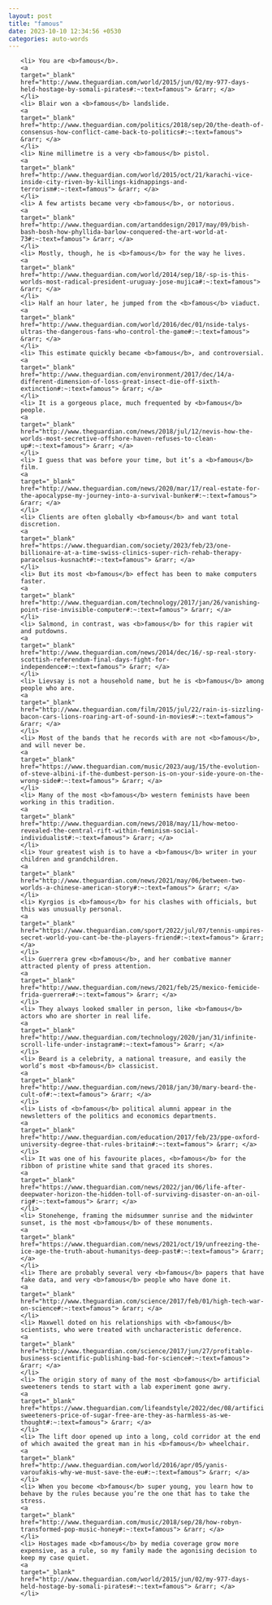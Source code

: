 ```yaml
---
layout: post
title: "famous"
date: 2023-10-10 12:34:56 +0530
categories: auto-words
---
```

<ol>

    <li> You are <b>famous</b>.
    <a 
    target="_blank" 
    href="http://www.theguardian.com/world/2015/jun/02/my-977-days-held-hostage-by-somali-pirates#:~:text=famous"> &rarr; </a>
    </li>
    <li> Blair won a <b>famous</b> landslide.
    <a 
    target="_blank" 
    href="http://www.theguardian.com/politics/2018/sep/20/the-death-of-consensus-how-conflict-came-back-to-politics#:~:text=famous"> &rarr; </a>
    </li>
    <li> Nine millimetre is a very <b>famous</b> pistol.
    <a 
    target="_blank" 
    href="http://www.theguardian.com/world/2015/oct/21/karachi-vice-inside-city-riven-by-killings-kidnappings-and-terrorism#:~:text=famous"> &rarr; </a>
    </li>
    <li> A few artists became very <b>famous</b>, or notorious.
    <a 
    target="_blank" 
    href="http://www.theguardian.com/artanddesign/2017/may/09/bish-bash-bosh-how-phyllida-barlow-conquered-the-art-world-at-73#:~:text=famous"> &rarr; </a>
    </li>
    <li> Mostly, though, he is <b>famous</b> for the way he lives.
    <a 
    target="_blank" 
    href="http://www.theguardian.com/world/2014/sep/18/-sp-is-this-worlds-most-radical-president-uruguay-jose-mujica#:~:text=famous"> &rarr; </a>
    </li>
    <li> Half an hour later, he jumped from the <b>famous</b> viaduct.
    <a 
    target="_blank" 
    href="http://www.theguardian.com/world/2016/dec/01/nside-talys-ultras-the-dangerous-fans-who-control-the-game#:~:text=famous"> &rarr; </a>
    </li>
    <li> This estimate quickly became <b>famous</b>, and controversial.
    <a 
    target="_blank" 
    href="http://www.theguardian.com/environment/2017/dec/14/a-different-dimension-of-loss-great-insect-die-off-sixth-extinction#:~:text=famous"> &rarr; </a>
    </li>
    <li> It is a gorgeous place, much frequented by <b>famous</b> people.
    <a 
    target="_blank" 
    href="http://www.theguardian.com/news/2018/jul/12/nevis-how-the-worlds-most-secretive-offshore-haven-refuses-to-clean-up#:~:text=famous"> &rarr; </a>
    </li>
    <li> I guess that was before your time, but it’s a <b>famous</b> film.
    <a 
    target="_blank" 
    href="http://www.theguardian.com/news/2020/mar/17/real-estate-for-the-apocalypse-my-journey-into-a-survival-bunker#:~:text=famous"> &rarr; </a>
    </li>
    <li> Clients are often globally <b>famous</b> and want total discretion.
    <a 
    target="_blank" 
    href="https://www.theguardian.com/society/2023/feb/23/one-billionaire-at-a-time-swiss-clinics-super-rich-rehab-therapy-paracelsus-kusnacht#:~:text=famous"> &rarr; </a>
    </li>
    <li> But its most <b>famous</b> effect has been to make computers faster.
    <a 
    target="_blank" 
    href="http://www.theguardian.com/technology/2017/jan/26/vanishing-point-rise-invisible-computer#:~:text=famous"> &rarr; </a>
    </li>
    <li> Salmond, in contrast, was <b>famous</b> for this rapier wit and putdowns.
    <a 
    target="_blank" 
    href="http://www.theguardian.com/news/2014/dec/16/-sp-real-story-scottish-referendum-final-days-fight-for-independence#:~:text=famous"> &rarr; </a>
    </li>
    <li> Lievsay is not a household name, but he is <b>famous</b> among people who are.
    <a 
    target="_blank" 
    href="http://www.theguardian.com/film/2015/jul/22/rain-is-sizzling-bacon-cars-lions-roaring-art-of-sound-in-movies#:~:text=famous"> &rarr; </a>
    </li>
    <li> Most of the bands that he records with are not <b>famous</b>, and will never be.
    <a 
    target="_blank" 
    href="https://www.theguardian.com/music/2023/aug/15/the-evolution-of-steve-albini-if-the-dumbest-person-is-on-your-side-youre-on-the-wrong-side#:~:text=famous"> &rarr; </a>
    </li>
    <li> Many of the most <b>famous</b> western feminists have been working in this tradition.
    <a 
    target="_blank" 
    href="http://www.theguardian.com/news/2018/may/11/how-metoo-revealed-the-central-rift-within-feminism-social-individualist#:~:text=famous"> &rarr; </a>
    </li>
    <li> Your greatest wish is to have a <b>famous</b> writer in your children and grandchildren.
    <a 
    target="_blank" 
    href="http://www.theguardian.com/news/2021/may/06/between-two-worlds-a-chinese-american-story#:~:text=famous"> &rarr; </a>
    </li>
    <li> Kyrgios is <b>famous</b> for his clashes with officials, but this was unusually personal.
    <a 
    target="_blank" 
    href="https://www.theguardian.com/sport/2022/jul/07/tennis-umpires-secret-world-you-cant-be-the-players-friend#:~:text=famous"> &rarr; </a>
    </li>
    <li> Guerrera grew <b>famous</b>, and her combative manner attracted plenty of press attention.
    <a 
    target="_blank" 
    href="http://www.theguardian.com/news/2021/feb/25/mexico-femicide-frida-guerrera#:~:text=famous"> &rarr; </a>
    </li>
    <li> They always looked smaller in person, like <b>famous</b> actors who are shorter in real life.
    <a 
    target="_blank" 
    href="http://www.theguardian.com/technology/2020/jan/31/infinite-scroll-life-under-instagram#:~:text=famous"> &rarr; </a>
    </li>
    <li> Beard is a celebrity, a national treasure, and easily the world’s most <b>famous</b> classicist.
    <a 
    target="_blank" 
    href="http://www.theguardian.com/news/2018/jan/30/mary-beard-the-cult-of#:~:text=famous"> &rarr; </a>
    </li>
    <li> Lists of <b>famous</b> political alumni appear in the newsletters of the politics and economics departments.
    <a 
    target="_blank" 
    href="http://www.theguardian.com/education/2017/feb/23/ppe-oxford-university-degree-that-rules-britain#:~:text=famous"> &rarr; </a>
    </li>
    <li> It was one of his favourite places, <b>famous</b> for the ribbon of pristine white sand that graced its shores.
    <a 
    target="_blank" 
    href="https://www.theguardian.com/news/2022/jan/06/life-after-deepwater-horizon-the-hidden-toll-of-surviving-disaster-on-an-oil-rig#:~:text=famous"> &rarr; </a>
    </li>
    <li> Stonehenge, framing the midsummer sunrise and the midwinter sunset, is the most <b>famous</b> of these monuments.
    <a 
    target="_blank" 
    href="https://www.theguardian.com/news/2021/oct/19/unfreezing-the-ice-age-the-truth-about-humanitys-deep-past#:~:text=famous"> &rarr; </a>
    </li>
    <li> There are probably several very <b>famous</b> papers that have fake data, and very <b>famous</b> people who have done it.
    <a 
    target="_blank" 
    href="http://www.theguardian.com/science/2017/feb/01/high-tech-war-on-science#:~:text=famous"> &rarr; </a>
    </li>
    <li> Maxwell doted on his relationships with <b>famous</b> scientists, who were treated with uncharacteristic deference.
    <a 
    target="_blank" 
    href="http://www.theguardian.com/science/2017/jun/27/profitable-business-scientific-publishing-bad-for-science#:~:text=famous"> &rarr; </a>
    </li>
    <li> The origin story of many of the most <b>famous</b> artificial sweeteners tends to start with a lab experiment gone awry.
    <a 
    target="_blank" 
    href="https://www.theguardian.com/lifeandstyle/2022/dec/08/artificial-sweeteners-price-of-sugar-free-are-they-as-harmless-as-we-thought#:~:text=famous"> &rarr; </a>
    </li>
    <li> The lift door opened up into a long, cold corridor at the end of which awaited the great man in his <b>famous</b> wheelchair.
    <a 
    target="_blank" 
    href="http://www.theguardian.com/world/2016/apr/05/yanis-varoufakis-why-we-must-save-the-eu#:~:text=famous"> &rarr; </a>
    </li>
    <li> When you become <b>famous</b> super young, you learn how to behave by the rules because you’re the one that has to take the stress.
    <a 
    target="_blank" 
    href="http://www.theguardian.com/music/2018/sep/28/how-robyn-transformed-pop-music-honey#:~:text=famous"> &rarr; </a>
    </li>
    <li> Hostages made <b>famous</b> by media coverage grow more expensive, as a rule, so my family made the agonising decision to keep my case quiet.
    <a 
    target="_blank" 
    href="http://www.theguardian.com/world/2015/jun/02/my-977-days-held-hostage-by-somali-pirates#:~:text=famous"> &rarr; </a>
    </li>